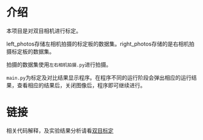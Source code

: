 # 介绍

本项目是对双目相机进行标定。

left_photos存储左相机拍摄的标定板的数据集。right_photos存储的是右相机拍摄标定板的数据集。

拍摄的数据集使用`左右相机拍摄.py`进行拍摄。

`main.py`为标定及对比结果显示程序。在程序不同的运行阶段会弹出相应的运行结果，查看相应的结果后，关闭图像后，程序即可继续进行。

# 链接

相关代码解释，及实验结果分析请看[双目标定](https://kb-talk.github.io/2024/11/24/双目相机标定/)